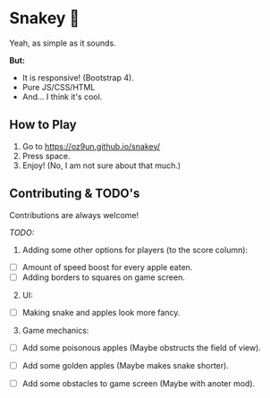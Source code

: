 
# Snakey :snake:

Yeah, as simple as it sounds.

**But:**
- It is responsive! (Bootstrap 4).
- Pure JS/CSS/HTML
- And... I think it's cool.

## How to Play

1. Go to https://oz9un.github.io/snakey/
2. Press space.
3. Enjoy! (No, I am not sure about that much.)

  
## Contributing & TODO's

Contributions are always welcome!

_TODO:_
1. Adding some other options for players (to the score column):
- [ ]  Amount of speed boost for every apple eaten.
- [ ]  Adding borders to squares on game screen.

2. UI:
- [ ]  Making snake and apples look more fancy.

3. Game mechanics:
- [ ]  Add some poisonous apples (Maybe obstructs the field of view).
- [ ]  Add some golden apples (Maybe makes snake shorter).
- [ ]  Add some obstacles to game screen (Maybe with anoter mod).
  